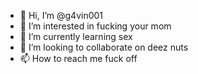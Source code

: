 - 👋 Hi, I’m @g4vin001
- 👀 I’m interested in fucking your mom
- 🌱 I’m currently learning sex
- 💞️ I’m looking to collaborate on deez nuts
- 📫 How to reach me fuck off

<!---
g4vin001/g4vin001 is a ✨ special ✨ repository because its `README.md` (this file) appears on your GitHub profile.
You can click the Preview link to take a look at your changes.
--->
